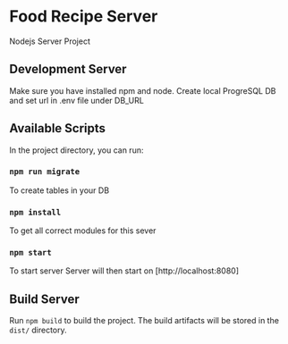 # Food Recipe Server

Nodejs Server Project

## Development Server

Make sure you have installed npm and node.
Create local ProgreSQL DB and set url in .env file under DB_URL

## Available Scripts

In the project directory, you can run:

###  `npm run migrate` 

To create tables in your DB

### `npm install`

To get all correct modules for this sever

### `npm start`

To start server
Server will then start on [http://localhost:8080]

## Build Server

Run `npm build` to build the project. The build artifacts will be stored in the `dist/` directory.
